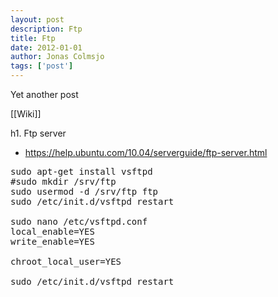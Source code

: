 ```yaml
---
layout: post
description: Ftp
title: Ftp
date: 2012-01-01
author: Jonas Colmsjo
tags: ['post']
---
```


Yet another post





[[Wiki]]

h1. Ftp server


* https://help.ubuntu.com/10.04/serverguide/ftp-server.html


<pre>
sudo apt-get install vsftpd
#sudo mkdir /srv/ftp
sudo usermod -d /srv/ftp ftp 
sudo /etc/init.d/vsftpd restart

sudo nano /etc/vsftpd.conf
local_enable=YES
write_enable=YES

chroot_local_user=YES

sudo /etc/init.d/vsftpd restart

</pre>
